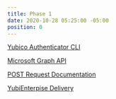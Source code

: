 ```yaml
---
title: Phase 1
date: 2020-10-28 05:25:00 -05:00
position: 0
---
```


[Yubico Authenticator CLI](/phase1/yubico-authenticator-cli/)

[Microsoft Graph API](/phase1/microsoft-graph-api)

[POST Request Documentation](/phase1/postrequests)

[YubiEnterpise Delivery](/phase1/yubienterprise-delivery)